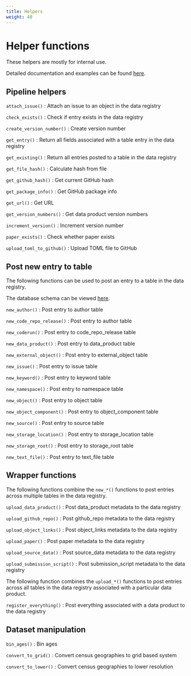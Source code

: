 ```yaml
---
title: Helpers
weight: 40
---
```


# Helper functions

These helpers are mostly for internal use.

Detailed documentation and examples can be found [here](https://scottishcovidresponse.github.io/SCRCdataAPI/reference/index.html).

## Pipeline helpers

`attach_issue()`
: Attach an issue to an object in the data registry

`check_exists()`
: Check if entry exists in the data registry

`create_version_number()`
: Create version number

`get_entry()`
: Return all fields associated with a table entry in the data registry

`get_existing()`
: Return all entries posted to a table in the data registry

`get_file_hash()`
: Calculate hash from file

`get_github_hash()`
: Get current GitHub hash

`get_package_info()`
: Get GitHub package info

`get_url()`
: Get URL

`get_version_numbers()`
: Get data product version numbers

`increment_version()`
: Increment version number

`paper_exists()`
: Check whether paper exists

`upload_toml_to_github()`
: Upload TOML file to GitHub

## Post new entry to table

The following functions can be used to post an entry to a table in the data registry. 

The database schema can be viewed [here](https://data.scrc.uk/static/images/schema.svg).

`new_author()`
: Post entry to author table

`new_code_repo_release()`
: Post entry to author table

`new_coderun()`
: Post entry to code_repo_release table

`new_data_product()`
: Post entry to data_product table

`new_external_object()`
: Post entry to external_object table

`new_issue()`
: Post entry to issue table

`new_keyword()`
: Post entry to keyword table

`new_namespace()`
: Post entry to namespace table

`new_object()`
: Post entry to object table

`new_object_component()`
: Post entry to object_component table

`new_source()`
: Post entry to source table

`new_storage_location()`
: Post entry to storage_location table

`new_storage_root()`
: Post entry to storage_root table

`new_text_file()`
: Post entry to text_file table

## Wrapper functions

The following functions combine the `new_*()` functions to post entries across multiple tables in the data registry.

`upload_data_product()`
: Post data_product metadata to the data registry

`upload_github_repo()`
: Post github_repo metadata to the data registry

`upload_object_links()`
: Post object_links metadata to the data registry

`upload_paper()`
: Post paper metadata to the data registry

`upload_source_data()`
: Post source_data metadata to the data registry

`upload_submission_script()`
: Post submission_script metadata to the data registry

The following function combines the `upload_*()` functions to post entries across all tables in the data registry associated with a particular data product.

`register_everything()`
: Post everything associated with a data product to the data registry

## Dataset manipulation

`bin_ages()`
: Bin ages

`convert_to_grid()`
: Convert census geographies to grid based system

`convert_to_lower()`
: Convert census geographies to lower resolution
